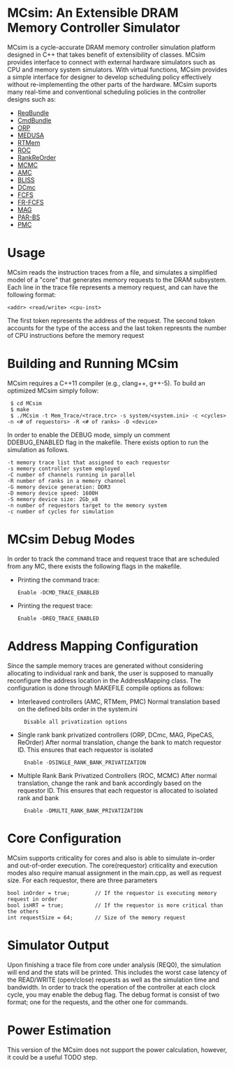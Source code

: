 # MCsim: An Extensible DRAM Memory Controller Simulator

MCsim is a cycle-accurate DRAM memory controller simulation platform designed in C++ that takes benefit of extensibility of classes. MCsim provides interface to connect with external hardware simulators such as CPU and memory system simulators. With virtual functions, MCsim provides a simple interface for designer to develop scheduling policy effectively without re-implementing the other parts of the hardware. MCsim suports many real-time and conventional scheduling policies in the controller designs such as:

  * [ReqBundle](https://ieeexplore.ieee.org/stamp/stamp.jsp?arnumber=7939044)
  * [CmdBundle](https://ieeexplore.ieee.org/stamp/stamp.jsp?arnumber=7383564) 
  * [ORP](https://ieeexplore.ieee.org/stamp/stamp.jsp?arnumber=6728891) 
  * [MEDUSA](https://ieeexplore.ieee.org/stamp/stamp.jsp?arnumber=7272690) 
  * [RTMem](https://ieeexplore.ieee.org/stamp/stamp.jsp?arnumber=6932585) 
  * [ROC](https://ieeexplore.ieee.org/stamp/stamp.jsp?arnumber=6932587)
  * [RankReOrder](https://ieeexplore.ieee.org/stamp/stamp.jsp?arnumber=7557864)
  * [MCMC](https://ieeexplore.ieee.org/stamp/stamp.jsp?arnumber=6910550) 
  * [AMC](https://ieeexplore.ieee.org/stamp/stamp.jsp?arnumber=5401062) 
  * [BLISS](https://users.ece.cmu.edu/~omutlu/pub/bliss-memory-scheduler_iccd14.pdf) 
  * [DCmc](https://ieeexplore.ieee.org/stamp/stamp.jsp?arnumber=7010488)
  * [FCFS](http://www.dropwizard.io/1.0.2/docs/)
  * [FR-FCFS](https://scholarship.rice.edu/bitstream/handle/1911/20279/Rix2000Jun5MemoryAcce.PDF?sequence=1) 
  * [MAG]() 
  * [PAR-BS](https://users.ece.cmu.edu/~omutlu/pub/parbs_isca08.pdf) 
  * [PMC](https://caesr.uwaterloo.ca/papers/hassan_15_pmc.pdf)

# Usage

MCsim reads the instruction traces from a file, and simulates a simplified model of a "core" that generates memory requests to the DRAM subsystem. Each line in the trace file represents a memory request, and can have the following format:

```
<addr> <read/write> <cpu-inst>
 ```
The first token represents the address of the request. The second token accounts for the type of the access and the last token represnts the number of CPU instructions before the memory request

# Building and Running MCsim

MCsim requires a C++11 compiler (e.g., clang++, g++-5). To build an optimized MCsim simply follow:


```
 $ cd MCsim
 $ make 
 $ ./MCsim -t Mem_Trace/<trace.trc> -s system/<system.ini> -c <cycles> -n <# of requestors> -R <# of ranks> -D <device>
```
In order to enable the DEBUG mode, simply un comment DDEBUG_ENABLED flag in the makefile. There exists option to run the simulation as follows.

```
-t memory trace list that assigned to each requestor
-s memory controller system employed
-C number of channels running in parallel
-R number of ranks in a memory channel
-G memory device generation: DDR3
-D memory device speed: 1600H
-S memory device size: 2Gb_x8
-n number of requestors target to the memory system
-c number of cycles for simulation

```
# MCsim Debug Modes 

In order to track the command trace and request trace that are scheduled from any MC, there exists the following flags in the makefile. 

*  Printing the command trace:

       Enable -DCMD_TRACE_ENABLED
       
*  Printing the request trace:

       Enable -DREQ_TRACE_ENABLED

# Address Mapping Configuration
Since the sample memory traces are generated without considering allocating to individual rank and bank, the user is supposed to manually reconfigure the address location in the AddressMapping class. The configuration is done through MAKEFILE compile options as follows:

* Interleaved controllers (AMC, RTMem, PMC)
    Normal translation based on the defined bits order in the system.ini
    
        Disable all privatization options

* Single rank bank privatized controllers (ORP, DCmc, MAG, PipeCAS, ReOrder)
    After normal translation, change the bank to match requestor ID. 
    This ensures that each requestor is isolated
    
        Enable -DSINGLE_RANK_BANK_PRIVATIZATION

* Multiple Rank Bank Privatized Controllers (ROC, MCMC)
    After normal translation, change the rank and bank accordingly based on the requestor ID.
    This ensures that each requestor is allocated to isolated rank and bank
    
        Enable -DMULTI_RANK_BANK_PRIVATIZATION

# Core Configuration
MCsim supports criticality for cores and also is able to simulate in-order and out-of-order execution. The core(requestor) criticality and execution modes also require manual assignment in the main.cpp, as well as request size. For each requestor, there are three parameters
```
bool inOrder = true;        // If the requestor is executing memory request in order
bool isHRT = true;          // If the requestor is more critical than the others
int requestSize = 64;       // Size of the memory request
```
# Simulator Output

Upon finishing a trace file from core under analysis (REQ0), the simulation will end and the stats will be printed. This includes the worst case latency of the READ/WRITE (open/close) requests as well as the simulation time and bandwidth. In order to track the operation of the controller at each clock cycle, you may enable the debug flag. The debug format is consist of two format; one for the requests, and the other one for commands.  

# Power Estimation
This version of the MCsim does not support the power calculation, however, it could be a useful TODO step. 


